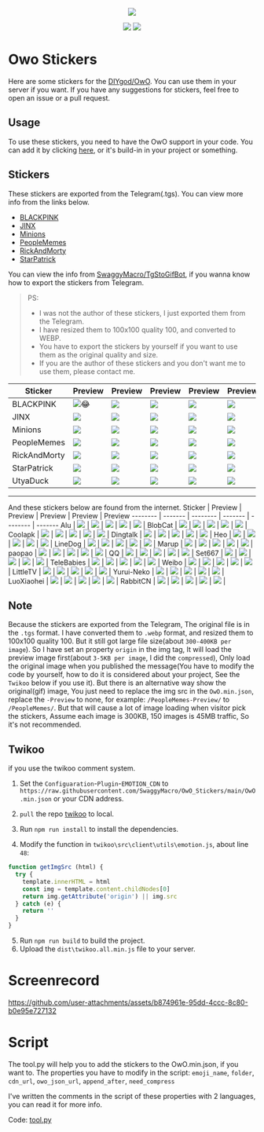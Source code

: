 <p align="center">
    <img src="./stickers/StarPatrick/AgADzgADlp-MDg.webp" />

</p>
<p align="center">
    <a href="README_CN.md"><img src="https://img.shields.io/badge/Lang-简体中文-red"></a>
    <a href="https://github.com/SwaggyMacro/OwO_Stickers"><img src="https://img.shields.io/badge/Repo-OwO_Stickers-green"></a>
</p>

# Owo Stickers
Here are some stickers for the [DIYgod/OwO](https://github.com/DIYgod/OwO). You can use them in your server if you want. If you have any suggestions for stickers, feel free to open an issue or a pull request.

## Usage
To use these stickers, you need to have the OwO support in your code. You can add it by clicking [here](https://github.com/DIYgod/OwO), or it's build-in in your project or something.

## Stickers
These stickers are exported from the Telegram(.tgs).
You can view more info from the links below.
- [BLACKPINK](https://t.me/addstickers/BLACKPINK) 
- [JINX](https://t.me/addstickers/JinxPowder)
- [Minions](https://t.me/addstickers/Minions)
- [PeopleMemes](https://t.me/addstickers/PeopleMemes)
- [RickAndMorty](https://t.me/addstickers/RickAndMorty)
- [StarPatrick](https://t.me/addstickers/StarPatrick)

You can view the info from [SwaggyMacro/TgStoGifBot](https://github.com/SwaggyMacro/TgStoGifBot), if you wanna know how to export the stickers from Telegram.

> PS: 
> - I was not the author of these stickers, I just exported them from the Telegram. 
> - I have resized them to 100x100 quality 100, and converted to WEBP. 
> - You have to export the stickers by yourself if you want to use them as the original quality and size.
> - If you are the author of these stickers and you don't want me to use them, please contact me.  

Sticker  | Preview | Preview  | Preview | Preview  | Preview
-------- | ------- | -------- | ------- | -------- | -------
BLACKPINK | ![😂](./stickers/BLACKPINK/AgAD0xIAAr3xOEg.webp) | ![](./stickers/BLACKPINK/AgAD7AwAA9rQSA.webp) | ![](./stickers/BLACKPINK/AgADHQ0AAh770Eg.webp) | ![](./stickers/BLACKPINK/AgADVgwAAtIc2Eg.webp) | ![](./stickers/BLACKPINK/AgADrA4AApttOUg.webp)|
JINX | ![](./stickers/JINX/AgAD0RMAAgTpQEk.webp) | ![](./stickers/JINX/AgADDFIAAlMk-Uk.webp) | ![](./stickers/JINX/AgADqBcAArbFSUk.webp) | ![](./stickers/JINX/AgADUxcAAl2mQEk.webp) | ![](./stickers/JINX/AgADqBcAArbFSUk.webp) |
Minions | ![](./stickers/Minions/AgAD6BYAAv2LEEo.webp) | ![](./stickers/Minions/AgADAhUAAjrBUEk.webp) | ![](./stickers/Minions/AgADFBUAAuCUyEk.webp) | ![](./stickers/Minions/AgADqhYAApmkEUo.webp) | ![](./stickers/Minions/AgADyxQAAt2wUUk.webp) |
PeopleMemes | ![](./stickers/PeopleMemes/AgADfRMAAqN3qEs.webp) | ![](./stickers/PeopleMemes/AgADgxgAAstUsEo.webp) | ![](./stickers/PeopleMemes/AgADgRUAAuvgUUg.webp) | ![](./stickers/PeopleMemes/AgADcRgAAmAswEg.webp) | ![](./stickers/PeopleMemes/AgADzxkAAiUBwEg.webp) |
RickAndMorty | ![](./stickers/RickAndMorty/AgADMgMAArVx2gY.webp) | ![](./stickers/RickAndMorty/AgADKAMAArVx2gY.webp) | ![](./stickers/RickAndMorty/AgADLQMAArVx2gY.webp) | ![](./stickers/RickAndMorty/AgADNQMAArVx2gY.webp) | ![](./stickers/RickAndMorty/AgADOQMAArVx2gY.webp) |
StarPatrick | ![](./stickers/StarPatrick/AgAD1wADlp-MDg.webp) | ![](./stickers/StarPatrick/AgAD2wADlp-MDg.webp) | ![](./stickers/StarPatrick/AgAD3wADlp-MDg.webp) | ![](./stickers/StarPatrick/AgAD4gADlp-MDg.webp) | ![](./stickers/StarPatrick/AgADyQADlp-MDg.webp) |
UtyaDuck | ![](./stickers/UtyaDuck/AgAD2gEAAladvQo.webp) | ![](./stickers/UtyaDuck/AgAD9QADVp29Cg.webp) | ![](./stickers/UtyaDuck/AgADSwIAAladvQo.webp) | ![](./stickers/UtyaDuck/AgADCAEAAladvQo.webp) | ![](./stickers/UtyaDuck/AgADDgEAAladvQo.webp) |

----
And these stickers below are found from the internet.
Sticker  | Preview | Preview  | Preview | Preview  | Preview
-------- | ------- | -------- | ------- | -------- | -------
Alu | ![](./stickers/alu/不出所料@2x.png) | ![](./stickers/alu/不说话@2x.png) | ![](./stickers/alu/中指@2x.png) | ![](./stickers/alu/傻笑@2x.png) | ![](./stickers/alu/口水@2x.png) |
BlobCat | ![](./stickers/blobcat/blobcatalt.png) | ![](./stickers/blobcat/blobcat0_0.png) | ![](./stickers/blobcat/blobcatdead.png) | ![](./stickers/blobcat/blobcatflower.png) | ![](./stickers/blobcat/blobcatlove.png) |
Coolapk | ![](./stickers/coolapk/c_coolb.png) | ![](./stickers/coolapk/coolapk_emotion_1013.png) | ![](./stickers/coolapk/coolapk_emotion_107.png) | ![](./stickers/coolapk/coolapk_emotion_24_wuzuixiao.png) | ![](./stickers/coolapk/coolapk_emotion_61_lvmao.png) |
Dingtalk | ![](./stickers/dingtalk/emotion_001.png) | ![](./stickers/dingtalk/emotion_002.png) | ![](./stickers/dingtalk/emotion_003.png) | ![](./stickers/dingtalk/emotion_004.png) | ![](./stickers/dingtalk/emotion_005.png) |
Heo | ![](./stickers/heo/heo-3d眼镜.png) | ![](./stickers/heo/heo-倚墙笑.png) | ![](./stickers/heo/heo-勉强笑.png) | ![](./stickers/heo/heo-吐血.png) | ![](./stickers/heo/heo-哭泣.png) |
LineDog | ![](./stickers/linedog/linedog-庆祝.gif) | ![](./stickers/linedog/linedog-翘脚脚.gif) | ![](./stickers/linedog/linedog-紧张.gif) | ![](./stickers/linedog/linedog-难过.gif) | ![](./stickers/linedog/linedog-震惊.gif) |
Marup | ![](./stickers/Marup/001.png) | ![](./stickers/Marup/002.png) | ![](./stickers/Marup/003.png) | ![](./stickers/Marup/004.png) | ![](./stickers/Marup/005.png) |
paopao | ![](./stickers/paopao/nico@2x.png) | ![](./stickers/paopao/三道杠@2x.png) | ![](./stickers/paopao/冷@2x.png) | ![](./stickers/paopao/小乖@2x.png) | ![](./stickers/paopao/小红脸@2x.png) |
QQ  | ![](./stickers/qq/0.gif) | ![](./stickers/qq/1.gif) | ![](./stickers/qq/2.gif) | ![](./stickers/qq/3.gif) | ![](./stickers/qq/4.gif) |
Set667 | ![](./stickers/set667/001.png) | ![](./stickers/set667/002.png) | ![](./stickers/set667/003.png) | ![](./stickers/set667/004.png) | ![](./stickers/set667/005.png) |
TeleBabies | ![](./stickers/teletubbies/1.gif) | ![](./stickers/teletubbies/2.gif) | ![](./stickers/teletubbies/3.gif) | ![](./stickers/teletubbies/4.jpg) | ![](./stickers/teletubbies/5.jpg) |
Weibo | ![](./stickers/weibo/d_ku.png) | ![](./stickers/weibo/d_haixiu.png) | ![](./stickers/weibo/d_heiheihei.png) | ![](./stickers/weibo/d_miao.png) | ![](./stickers/weibo/d_qinqin.png) |
LittleTV | ![](./stickers/xiaodianshi/baiyan.png) | ![](./stickers/xiaodianshi/chan.png) | ![](./stickers/xiaodianshi/daku.png) | ![](./stickers/xiaodianshi/dianzan.png) | ![](./stickers/xiaodianshi/fadai.png) |
Yurui-Neko | ![](./stickers/Yurui-Neko/001.png) | ![](./stickers/Yurui-Neko/002.png) | ![](./stickers/Yurui-Neko/003.png) | ![](./stickers/Yurui-Neko/004.png) | ![](./stickers/Yurui-Neko/005.png) |
LuoXiaohei | ![](./stickers/罗小黑/你好呀.png) | ![](./stickers/罗小黑/歪在吗.png) | ![](./stickers/罗小黑/撒花.png) | ![](./stickers/罗小黑/嗨.png) | ![](./stickers/罗小黑/可可爱爱.png) |
RabbitCN | ![](./stickers/那兔/一见钟情.png) | ![](./stickers/那兔/恶代官.png) | ![](./stickers/那兔/囧.png) | ![](./stickers/那兔/找事儿.png) | ![](./stickers/那兔/深思.png) |

## Note

Because the stickers are exported from the Telegram, The original file is in the `.tgs` format. I have converted them to `.webp` format, and resized them to 100x100 quality 100. But it still got large file size(about `300-400KB per image`).
So I have set an property `origin` in the img tag, It will load the preview image first(about `3-5KB per image`, I did the `compressed`), Only load the original image when you published the message(You have to modify the code by yourself, how to do it is considered about your project, See the `Twikoo` below if you use it).
But there is an alternative way show the original(gif) image, You just need to replace the img src in the `OwO.min.json`, replace the `-Preview` to none, for example: `/PeopleMemes-Preview/` to `/PeopleMemes/`. But that will cause a lot of image loading when visitor pick the stickers, Assume each image is 300KB, 150 images is 45MB traffic, So it's not recommended.

## Twikoo
if you use the twikoo comment system.
1. Set the `Configuaration`-`Plugin`-`EMOTION_CDN` to `https://raw.githubusercontent.com/SwaggyMacro/OwO_Stickers/main/OwO.min.json` or your CDN address.

2. `pull` the repo [twikoo](https://github.com/twikoojs/twikoo) to local.
3. Run `npm run install` to install the dependencies.
4. Modify the function in `twikoo\src\client\utils\emotion.js`, about line `48`:
```javascript
function getImgSrc (html) {
  try {
    template.innerHTML = html
    const img = template.content.childNodes[0]
    return img.getAttribute('origin') || img.src
  } catch (e) {
    return ''
  }
}
```
5. Run `npm run build` to build the project.
6. Upload the `dist\twikoo.all.min.js` file to your server.

# Screenrecord  

https://github.com/user-attachments/assets/b874961e-95dd-4ccc-8c80-b0e95e727132

# Script
The tool.py will help you to add the stickers to the OwO.min.json, if you want to.
The properties you have to modify in the script: `emoji_name`, `folder`, `cdn_url`, `owo_json_url`, `append_after`, `need_compress`

I've written the comments in the script of these properties with 2 languages, you can read it for more info.

Code: [tool.py](./tool.py)